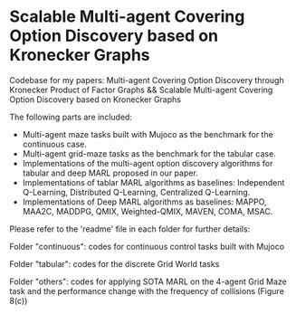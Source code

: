 # Scalable Multi-agent Covering Option Discovery based on Kronecker Graphs

Codebase for my papers: Multi-agent Covering Option Discovery through Kronecker Product of Factor Graphs && Scalable Multi-agent Covering Option Discovery based on Kronecker Graphs

The following parts are included:
- Multi-agent maze tasks built with Mujoco as the benchmark for the continuous case.
- Multi-agent grid-maze tasks as the benchmark for the tabular case.
- Implementations of the multi-agent option discovery algorithms for tabular and deep MARL proposed in our paper. 
- Implementations of tablar MARL algorithms as baselines: Independent Q-Learning, Distributed Q-Learning, Centralized Q-Learning.
- Implementations of Deep MARL algorithms as baselines: MAPPO, MAA2C, MADDPG, QMIX, Weighted-QMIX, MAVEN, COMA, MSAC.

Please refer to the 'readme' file in each folder for further details:  
  
Folder "continuous": codes for continuous control tasks built with Mujoco  
  
Folder "tabular": codes for the discrete Grid World tasks   
  
Folder "others": codes for applying SOTA MARL on the 4-agent Grid Maze task and the performance change with the frequency of collisions (Figure 8(c))
